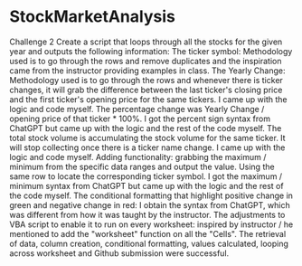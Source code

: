 # StockMarketAnalysis
Challenge 2
Create a script that loops through all the stocks for the given year and outputs the following information:
The ticker symbol: Methodology used is to go through the rows and remove duplicates and the inspiration came from the instructor providing examples in class.
The Yearly Change: Methodology used is to go through the rows and whenever there is ticker changes, it will grab the difference between the last ticker's closing price and the first ticker's opening price for the same tickers. I came up with the logic and code myself.
The percentage change was Yearly Change / opening price of that ticker * 100%. I got the percent sign syntax from ChatGPT but came up with the logic and the rest of the code myself.
The total stock volume is accumulating the stock volume for the same ticker. It will stop collecting once there is a ticker name change. I came up with the logic and code myself.
Adding functionality: grabbing the maximum / minimum from the specific data ranges and output the value. Using the same row to locate the corresponding ticker symbol. I got the maximum / minimum syntax from ChatGPT but came up with the logic and the rest of the code myself.
The conditional formatting that highlight positive change in green and negative change in red: I obtain the syntax from ChatGPT, which was different from how it was taught by the instructor.
The adjustments to VBA script to enable it to run on every worksheet: inspired by instructor / he mentioned to add the "worksheet" function on all the "Cells".
The retrieval of data, column creation, conditional formatting, values calculated, looping across worksheet and Github submission were successful.
